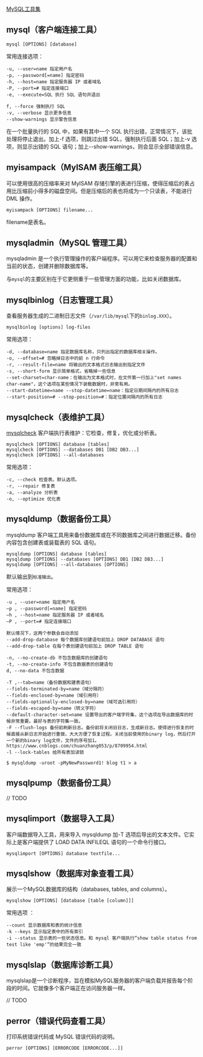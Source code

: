 [MySQL工具集](https://dev.mysql.com/doc/refman/8.0/en/programs.html)

## mysql（客户端连接工具） 

``` shell
mysql [OPTIONS] [database]
```

常用连接选项：

```
-u, --user=name 指定用户名
-p, --password[=name] 指定密码
-h, --host=name 指定服务器 IP 或者域名
-P, --port=# 指定连接端口
-e, --execute=SQL 执行 SQL 语句并退出
```

```
f, --force 强制执行 SQL
-v, --verbose 显示更多信息
--show-warnings 显示警告信息
```

在一个批量执行的 SQL 中，如果有其中一个 SQL 执行出错，正常情况下，该批处理将停止退出。加上-f 选项，则跳过出错 SQL，强制执行后面 SQL；加上-v 选项，则显示出错的 SQL 语句；加上--show-warnings，则会显示全部错误信息。 

## myisampack（MyISAM 表压缩工具） 

可以使用很高的压缩率来对 MyISAM 存储引擎的表进行压缩，使得压缩后的表占用比压缩前小得多的磁盘空间。但是压缩后的表也将成为一个只读表，不能进行 DML 操作。 

```
myisampack [OPTIONS] filename...
```

filename是表名。

## mysqladmin（MySQL 管理工具） 

mysqladmin 是一个执行管理操作的客户端程序。可以用它来检查服务器的配置和当前的状态，创建并删除数据库等。 

与`mysql`的主要区别在于它更侧重于一些管理方面的功能，比如关闭数据库。 

## mysqlbinlog（日志管理工具） 

查看服务器生成的二进制日志文件（`/var/lib/mysql`下的`binlog.XXX`）。

```
mysqlbinlog [options] log-files
```

常用选项：

```
-d, --database=name 指定数据库名称，只列出指定的数据库相关操作。
-o, --offset=# 忽略掉日志中的前 n 行命令
-r, --result-file=name 将输出的文本格式日志输出到指定文件
-s, --short-form 显示简单格式，省略掉一些信息
--set-charset=char-name：在输出为文本格式时，在文件第一行加上"set names char-name"，这个选项在某些情况下装载数据时，非常有用。
--start-datetime=name --stop-datetime=name：指定日期间隔内的所有日志
--start-position=# --stop-position=#：指定位置间隔内的所有日志
```

## mysqlcheck（表维护工具） 

[mysqlcheck](https://dev.mysql.com/doc/refman/8.0/en/mysqlcheck.html) 客户端执行表维护：它检查，修复，优化或分析表。

```
mysqlcheck [OPTIONS] database [tables]
mysqlcheck [OPTIONS] --databases DB1 [DB2 DB3...]
mysqlcheck [OPTIONS] --all-databases
```

常用选项： 

```
-c, --check 检查表。默认选项。
-r, --repair 修复表
-a, --analyze 分析表
-o, --optimize 优化表
```

## mysqldump（数据备份工具） 

mysqldump 客户端工具用来备份数据库或在不同数据库之间进行数据迁移。备份内容包含创建表或装载表的 SQL 语句。 

```
mysqldump [OPTIONS] database [tables]
mysqldump [OPTIONS] --databases [OPTIONS] DB1 [DB2 DB3...]
mysqldump [OPTIONS] --all-databases [OPTIONS]
```

默认输出到`标准输出`。

常用选项：

```
-u , --user=name 指定用户名
–p , --password[=name] 指定密码
–h , --host=name 指定服务器 IP 或者域名
–P , --port=# 指定连接端口
```

```
默认情况下，这两个参数会自动添加
--add-drop-database 每个数据库创建语句前加上 DROP DATABASE 语句
--add-drop-table 在每个表创建语句前加上 DROP TABLE 语句
```

```
-n, --no-create-db 不包含数据库的创建语句
-t, --no-create-info 不包含数据表的创建语句
d, --no-data 不包含数据
```

```
-T ,--tab=name（备份数据和建表语句）
--fields-terminated-by=name（域分隔符）
--fields-enclosed-by=name（域引用符）
--fields-optionally-enclosed-by=name（域可选引用符）
--fields-escaped-by=name（转义字符）
--default-character-set=name 设置导出的客户端字符集，这个选项在导出数据库的时候非常重要。最好与表的字符集一致。
-F --flush-logs 备份前刷新日志。备份前将关闭旧日志，生成新日志。使得进行恢复的时候直接从新日志开始进行重做，大大方便了恢复过程。关闭当前使用的binary log，然后打开一个新的binary log文件，文件的序号加1。https://www.cnblogs.com/chuanzhang053/p/8709954.html
-l --lock-tables 给所有表加读锁
```



```shell
$ mysqldump -uroot -pMyNewPassword1! blog t1 > a
```

## mysqlpump（数据备份工具）

// TODO

## mysqlimport（数据导入工具）

客户端数据导入工具，用来导入 mysqldump 加-T 选项后导出的文本文件。它实际上是客户端提供了 LOAD DATA INFILEQL 语句的一个命令行接口。 

```
mysqlimport [OPTIONS] database textfile...
```

## mysqlshow（数据库对象查看工具） 

展示一个MySQL数据库的结构（databases, tables, and columns）。

```
mysqlshow [OPTIONS] [database [table [column]]]
```

常用选项 ：

```
--count 显示数据库和表的统计信息
-k --keys 显示指定表中的所有索引
-i --status 显示表的一些状态信息。和 mysql 客户端执行“show table status from test like 'emp'”的结果完全一致
```

## mysqlslap（数据库诊断工具）

mysqlslap是一个诊断程序，旨在模拟MySQL服务器的客户端负载并报告每个阶段的时间。它就像多个客户端正在访问服务器一样。

// TODO

## perror（错误代码查看工具） 

打印系统错误代码或 MySQL 错误代码的说明。

```
perror [OPTIONS] [ERRORCODE [ERRORCODE...]]
```

